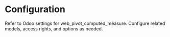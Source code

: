# Configuration

Refer to Odoo settings for web_pivot_computed_measure. Configure related models, access rights, and options as needed.

